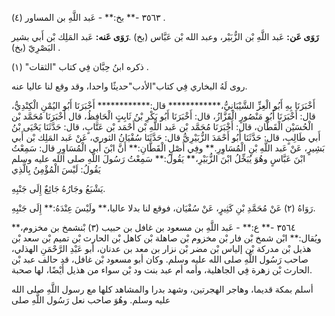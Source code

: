 ٣٥٦٣ -** بخ:** - عَبد اللَّهِ بن المساور (٤) .

**رَوَى عَن:** عَبد اللَّهِ بْن الزُّبَيْر، وعبد الله بْن عَبَّاس (بخ) .**رَوَى عَنه:** عَبد المَلِك بْن أَبي بشير البَصْرِيّ (بخ) .

ذكره ابنُ حِبَّان فِي كتاب "الثقات" (١) .

روى لَهُ البخاري فِي كتاب"الأدب"حديثًا واحدا، وقد وقع لنا عاليا عنه.

أَخْبَرَنَا بِهِ أَبُو الْعِزِّ الشَّيْبَانِيُّ،************ قال:************ أَخْبَرَنَا أَبُو اليُمْنِ الْكِنْدِيُّ، قال: أَخْبَرَنَا أَبُو مَنْصُورٍ الْقَزَّازُ، قال: أَخْبَرَنَا أَبُو بَكْرِ بْنُ ثَابِتٍ الْحَافِظُ، قال أَخْبَرَنَا مُحَمَّد بْن الْحُسَيْن الْقَطَّان، قال: أَخْبَرَنَا مُحَمَّد بْن عَبد اللَّهِ بْن أَحْمَد بْن عَتَّابٍ، قال: حَدَّثَنَا يَحْيَى بْنُ أَبي طَالِبٍ، قال: حَدَّثَنَا أَبُو أَحْمَدَ الزُّبَيْرِيُّ قال: حَدَّثَنَا سُفْيَانُ الثوري، عَنْ عَبد المَلِك بْن أَبي بَشِيرٍ، عَنْ عَبد اللَّهِ بْنِ الْمُسَاوِرِ.** وفِي أَصْلٍ الْقَطَّانِ:** أَنَّ ابْنَ أَبي الْمُسَاوِرِ قال: سَمِعْتُ ابْنَ عَبَّاسٍ وهُوَ يُبَخِّلُ ابْنَ الزُّبَيْرِ،** يَقُولُ:** سَمِعْتُ رَسُولَ اللَّهِ صلى الله عليه وسلم يَقُولُ: لَيْسَ الْمُؤْمِنُ بِالَّذِي

يَشْبَعُ وجَارُهُ جَائِعٌ إِلَى جَنْبِهِ.

رَوَاهُ (٢) عَنْ مُحَمَّدِ بْنِ كَثِيرٍ، عَنْ سُفْيَان، فوقع لنا بدلا عاليا،** ولَيْسَ عِنْدَهُ:** إِلَى جَنْبِهِ.

٣٥٦٤ -** ع:** - عَبد اللَّهِ بن مسعود بن غافل بن حبيب (٣) بْنشمخ بن مخزوم،** ويُقال:** ابْن شمخ بْن فار بْن مخزوم بْن صاهلة بْن كاهل بْن الحارث بْن تميم بْن سعد بْن هذيل بْن مدركة بْن إلياس بْن مضر بْن نزار بن معد بن عدنان، أبو عَبْدِ الرَّحْمَنِ الهذلي، صاحب رَسُول اللَّهِ صلى الله عليه وسلم. وكان أبو مسعود بْن غافل، قد حالف عبد بْن الحارث بْن زهرة فِي الجاهلية، وأمه أم عبد بنت ود بْن سواء من هذيل أَيْضًا، لها صحبة.

أسلم بمكة قديما، وهاجر الهجرتين، وشهد بدرا والمشاهد كلها مع رسول اللَّهِ صلى الله عليه وسلم. وهُوَ صاحب نعل رَسُول اللَّهِ صلى
